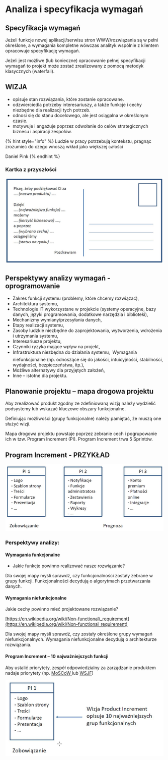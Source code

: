 # Analiza i specyfikacja wymagań

## Specyfikacja wymagań

Jeżeli funkcje nowej aplikacji/serwisu stron WWW/rozwiązania są w pełni określone, a wymagania kompletne wówczas analityk wspólnie z klientem opracowuje specyfikację wymagań. 

Jeżeli jest możliwe \(lub konieczne\) opracowanie pełnej specyfikacji wymagań to projekt może zostać zrealizowany z pomocą metodyk klasycznych \(waterfall\).

## WIZJA

* opisuje stan rozwiązania, które zostanie opracowane. 
* odzwierciedla potrzeby interesariuszy, a także funkcje i cechy niezbędne dla realizacji tych potrzeb. 
* odnosi się do stanu docelowego, ale jest osiągalna w określonym czasie. 
* motywuje i angażuje poprzez odwołanie do celów strategicznych biznesu i aspiracji zespołów.

{% hint style="info" %}
Ludzie w pracy potrzebują kontekstu, pragnąc zrozumieć do czego wnoszą wkład jako większej całości 

Daniel Pink
{% endhint %}

### Kartka z przyszłości

![](../../../.gitbook/assets/2021-01-08-13_15_37-prezentacja.pdf-adobe-acrobat-reader-dc.jpg)

## Perspektywy analizy wymagań - oprogramowanie 

* Zakres funkcji systemu \(problemy, które chcemy rozwiązać\), 
* Architektura systemu, 
* Technologie IT wykorzystane w projekcie \(systemy operacyjne, bazy danych, języki programowania, dodatkowe narzędzia i biblioteki\), 
* Mechanizmy wymiany/przesyłania danych, 
* Etapy realizacji systemu, 
* Zasoby ludzkie niezbędne do zaprojektowania, wytworzenia, wdrożenia i utrzymania systemu, 
* Interesariusze projektu, 
* Czynniki ryzyka mające wpływ na projekt, 
* Infrastruktura niezbędna do działania systemu,  Wymagania niefunkcjonalne \(np. odnoszące się do jakości, intuicyjności, stabilności, wydajności, bezpieczeństwa, itp.\), 
* Możliwe alternatywy dla przyjętych założeń, 
* Inne – istotne dla projektu.

## Planowanie projektu – mapa drogowa projektu

Aby zrealizować produkt zgodny ze zdefiniowaną wizją należy wydzielić podsystemy lub wskazać kluczowe obszary funkcjonalne. 

Definiując możliwości \(grupy funkcjonalne\) należy pamiętać, że muszą one służyć wizji. 

Mapa drogowa projektu powstaje poprzez zebranie cech i pogrupowanie ich w tzw. Program Increment \(PI\). Program Increment trwa 5 Sprintów.

## Program Increment  - PRZYKŁAD

![](../../../.gitbook/assets/2021-01-08-13_36_18-prezentacja.pdf-adobe-acrobat-reader-dc.jpg)

### Perspektywy analizy: 

#### Wymagania funkcjonalne 

* Jakie funkcje powinno realizować nasze rozwiązanie? 

Dla swojej mapy myśli sprawdź, czy funkcjonalności zostały zebrane w grupy funkcji. Funkcjonalności decydują o algorytmach przetwarzania danych.

#### Wymagania niefunkcjonalne 

Jakie cechy powinno mieć projektowane rozwiązanie? 

[https://en.wikipedia.org/wiki/Non-functional\_requirement](https://en.wikipedia.org/wiki/Non-functional_requirement) 

Dla swojej mapy myśli sprawdź, czy zostały określone grupy wymagań niefunkcjonalnych. Wymagania niefunkcjonalne decydują o architekturze rozwiązania.

#### Program Increment – 10 najważniejszych funkcji 

Aby ustalić priorytety, zespół odpowiedzialny za zarządzanie produktem nadaje priorytety \(np. [MoSCoW ](../narzedzia-planowania-smart-moscow/moscow.md)lub [WSJF](../narzedzia-planowania-smart-moscow/wsjf.md)\)

![](../../../.gitbook/assets/2021-01-08-13_41_10-prezentacja.pdf-adobe-acrobat-reader-dc.jpg)



